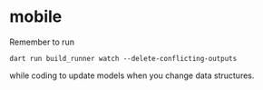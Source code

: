 # mobile

Remember to run 

```dart run build_runner watch --delete-conflicting-outputs```

while coding to update models when you change data structures. 